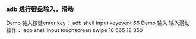 
### adb 进行键盘输入，滑动

Demo 输入按键enter key：
adb shell input keyevent 66
Demo 输入 输入滑动操作：
adb shell input touchscreen swipe 18 665 18 350

